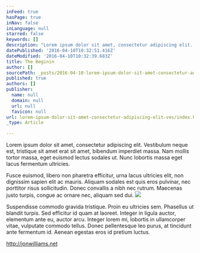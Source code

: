 ```yaml
---
inFeed: true
hasPage: true
inNav: false
inLanguage: null
starred: false
keywords: []
description: "Lorem ipsum dolor sit amet, consectetur adipiscing elit. Vestibulum neque est, tristique sit amet erat sit amet, bibendum imperdiet massa. Nam mollis tortor massa, eget euismod lectus sodales ut. Nunc lobortis massa eget lacus fermentum ultricies.\_"
datePublished: '2016-04-10T10:32:51.416Z'
dateModified: '2016-04-10T10:32:39.683Z'
title: The Beginin
author: []
sourcePath: _posts/2016-04-10-lorem-ipsum-dolor-sit-amet-consectetur-adipiscing-elit-ves.md
published: true
authors: []
publisher:
  name: null
  domain: null
  url: null
  favicon: null
url: lorem-ipsum-dolor-sit-amet-consectetur-adipiscing-elit-ves/index.html
_type: Article

---
```

Lorem ipsum dolor sit amet, consectetur adipiscing elit. Vestibulum neque est, tristique sit amet erat sit amet, bibendum imperdiet massa. Nam mollis tortor massa, eget euismod lectus sodales ut. Nunc lobortis massa eget lacus fermentum ultricies. 

Fusce euismod, libero non pharetra efficitur, urna lacus ultricies elit, non dignissim sapien elit ac mauris. Aliquam sodales est quis eros pulvinar, nec porttitor risus sollicitudin. Donec convallis a nibh nec rutrum. Maecenas justo turpis, congue ac ornare nec, aliquam sed dui. ![](https://the-grid-user-content.s3-us-west-2.amazonaws.com/44f83930-9aab-42c3-94c5-21179c49306b.jpg)

Suspendisse commodo gravida tristique. Proin eu ultricies sem. Phasellus ut blandit turpis. Sed efficitur id quam at laoreet. Integer in ligula auctor, elementum ante eu, auctor arcu. Integer lorem mi, lobortis in ullamcorper vitae, vulputate commodo tellus. Donec pellentesque leo purus, at tincidunt ante fermentum id. Aenean egestas eros id pretium luctus.

http://jonwilliams.net